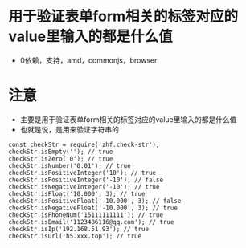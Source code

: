 # 用于验证表单form相关的标签对应的value里输入的都是什么值
* 0依赖，支持，amd，commonjs，browser
# 注意
* 主要是用于验证表单form相关的标签对应的value里输入的都是什么值
* 也就是说，是用来验证字符串的
```
const checkStr = require('zhf.check-str');
checkStr.isEmpty(''); // true
checkStr.isZero('0'); // true
checkStr.isNumber('0.01'); // true
checkStr.isPositiveInteger('10'); // true
checkStr.isPositiveInteger('-10'); // false
checkStr.isNegativeInteger('-10'); // true
checkStr.isFloat('10.000', 3); // true
checkStr.isPositiveFloat('-10.000', 3); // false
checkStr.isNegativeFloat('-10.000', 3); // true
checkStr.isPhoneNum('15111111111'); // true
checkStr.isEmail('1123486116@qq.com'); // true
checkStr.isIp('192.168.51.93'); // true
checkStr.isUrl('h5.xxx.top'); // true
```
